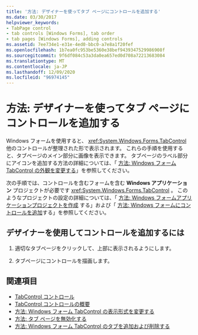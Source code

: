 ```yaml
---
title: '方法: デザイナーを使ってタブ ページにコントロールを追加する'
ms.date: 03/30/2017
helpviewer_keywords:
- TabPage control
- tab controls [Windows Forms], tab order
- tab pages [Windows Forms], adding controls
ms.assetid: 7ee734e1-e31e-4ed0-bbc0-a7e8a1f20fef
ms.openlocfilehash: 1b7ea0fc953be5360e38bef9439347529986908f
ms.sourcegitcommit: 9f6df084c53a3da0ea657ed0d708a72213683084
ms.translationtype: MT
ms.contentlocale: ja-JP
ms.lasthandoff: 12/09/2020
ms.locfileid: "96974145"
---
```

# <a name="how-to-add-a-control-to-a-tab-page-using-the-designer"></a>方法: デザイナーを使ってタブ ページにコントロールを追加する
Windows フォームを使用すると、 <xref:System.Windows.Forms.TabControl> 他のコントロールが整理された形で表示されます。 これらの手順を使用すると、タブページのメイン部分に画像を表示できます。 タブページのラベル部分にアイコンを追加する方法の詳細については、「 [方法: Windows フォーム TabControl の外観を変更する](how-to-change-the-appearance-of-the-windows-forms-tabcontrol.md)」を参照してください。

 次の手順では、コントロールを含むフォームを含む **Windows アプリケーション** プロジェクトが必要です <xref:System.Windows.Forms.TabControl> 。 このようなプロジェクトの設定の詳細については、「 [方法: Windows フォームアプリケーションプロジェクトを作成](/visualstudio/ide/step-1-create-a-windows-forms-application-project) する」および「 [方法: Windows フォームにコントロールを追加](how-to-add-controls-to-windows-forms.md)する」を参照してください。

## <a name="to-add-a-control-using-the-designer"></a>デザイナーを使用してコントロールを追加するには

1. 適切なタブページをクリックして、上部に表示されるようにします。

2. タブページにコントロールを描画します。

## <a name="see-also"></a>関連項目

- [TabControl コントロール](tabcontrol-control-windows-forms.md)
- [TabControl コントロールの概要](tabcontrol-control-overview-windows-forms.md)
- [方法: Windows フォーム TabControl の表示形式を変更する](how-to-change-the-appearance-of-the-windows-forms-tabcontrol.md)
- [方法: タブ ページを無効化する](how-to-disable-tab-pages.md)
- [方法: Windows フォーム TabControl のタブを追加および削除する](how-to-add-and-remove-tabs-with-the-windows-forms-tabcontrol.md)

